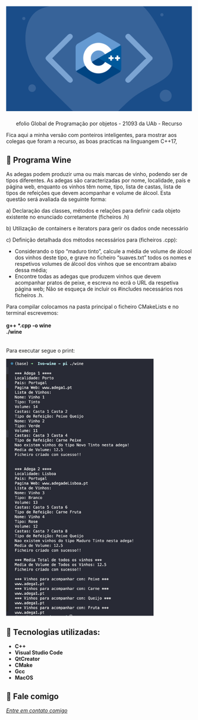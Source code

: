 <h1 align="center">
    <img width="600" src="cplusplus.png" />
</h1>


<p align="center">
efolio Global de Programação por objetos - 21093 da UAb - Recurso
</p>


Fica aqui a minha versão com ponteiros inteligentes, para mostrar aos colegas que foram a recurso, as boas practicas na linguangem C++17,

📌 Programa Wine
------------------
As adegas podem produzir uma ou mais marcas de vinho, podendo ser de tipos diferentes. As adegas são caracterizadas por nome, localidade, país e página web, enquanto os vinhos têm nome, tipo, lista de castas, lista de tipos de refeições que devem acompanhar e volume de álcool.
Esta questão será avaliada da seguinte forma:

a) Declaração das classes, métodos e relações para definir cada objeto existente no enunciado corretamente (ficheiros .h) 

b) Utilização de containers e iterators para gerir os dados onde necessário 

c) Definição detalhada dos métodos necessários para (ficheiros .cpp):
- Considerando o tipo “maduro tinto”, calcule a média de volume de álcool dos vinhos deste tipo, e grave no ficheiro “suaves.txt” todos os nomes e respetivos volumes de álcool dos vinhos que se encontram abaixo dessa média; 
- Encontre todas as adegas que produzem vinhos que devem acompanhar pratos de peixe, e escreva no ecrã o URL da respetiva página web; 
Não se esqueça de incluir os #includes necessários nos ficheiros .h.
 
Para compilar colocamos na pasta principal o ficheiro CMakeLists e no terminal escrevemos:<br>
<br>
<strong>g++ *.cpp -o wine</strong><br>
<strong>./wine</strong><br>
<br>
<br>
Para executar segue o print: 

<img width="400" src="tela.jpg" >


🔧 Tecnologias utilizadas:
------------------

- <strong>C++</strong>
- <strong>Visual Studio Code</strong>
- <strong>QtCreator</strong>
- <strong>CMake</strong>
- <strong>Gcc</strong>
- <strong>MacOS</strong>

💬 Fale comigo
------------------
[*Entre em contato comigo*](https://www.linkedin.com/in/ivo-baptista-3712144/)


